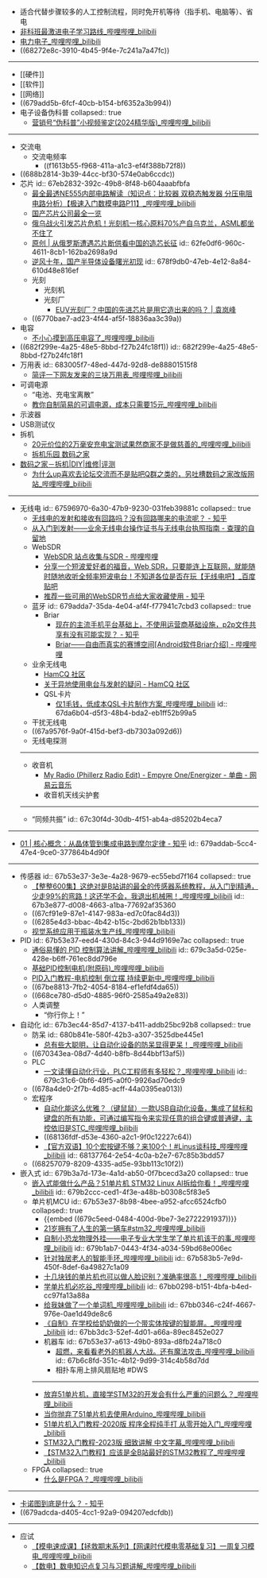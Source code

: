 - 适合代替步骤较多的人工控制流程，同时免开机等待（指手机、电脑等）、省电
- [非科班最激进电子学习路线_哔哩哔哩_bilibili](https://www.bilibili.com/video/BV1RJ4m1x72c)
- [电力电子_哔哩哔哩_bilibili](https://www.bilibili.com/video/BV1pS4y1g7D9/)
- ((68272e8c-3910-4b45-9f4e-7c241a7a47fc))
- ---
- [[硬件]]
- [[软件]]
- [[网络]]
- ((679add5b-6fcf-40cb-b154-bf6352a3b994))
- 电子设备伪科普
  collapsed:: true
	- [营销号“伪科普”小视频鉴定(2024精华版)_哔哩哔哩_bilibili](https://www.bilibili.com/video/BV1Mt6RYyE2w)
- ---
- 交流电
	- 交流电频率
		- ((f1613b55-f968-411a-a1c3-ef4f388b72f8))
- ((688b2814-3b39-44cc-bf30-574e0ab6ccdc))
- 芯片
  id:: 67eb2832-392c-49b8-8f48-b604aaabfbfa
	- [最全最透NE555内部电路解读（知识点：比较器 双稳态触发器 分压电阻 电路分析）【极速入门数模电路P11】_哔哩哔哩_bilibili](https://www.bilibili.com/video/BV1oT42167y3)
	- [国产芯片公司最全一览](https://mp.weixin.qq.com/s/1fzpaB7vd1H2SHXIE0NKzA)
	- [俄乌战火引发芯片危机！光刻机一核心原料70%产自乌克兰，ASML都坐不住了](https://mp.weixin.qq.com/s/DWuZelSd2VfJ0nbUqL6XQA)
	- [原创 | 从俄罗斯遭遇芯片断供看中国的造芯长征](https://mp.weixin.qq.com/s/yK5Oz3jqVix832Yf7CpuPg)
	  id:: 62fe0df6-960c-4611-8cb1-162ba2698a9d
	- [逆风十年，国产半导体设备曙光初现](https://mp.weixin.qq.com/s/eDka6vG9kCyzUlFKUOqlBA)
	  id:: 678f9db0-47eb-4e12-8a84-610d48e816ef
	- 光刻
		- 光刻机
		- 光刻厂
			- [EUV光刻厂？中国的先进芯片是用它造出来的吗？ | 袁岚峰](https://mp.weixin.qq.com/s/eUmez9N-OiqMrIPQCCaTLQ)
	- ((6770bae7-ad23-4f44-af5f-18836aa3c39a))
- 电容
	- [不小心摸到高压电容了_哔哩哔哩_bilibili](https://www.bilibili.com/video/BV1dR8kz6EhB/)
- ((682f299e-4a25-48e5-8bbd-f27b24fc18f1))
  id:: 682f299e-4a25-48e5-8bbd-f27b24fc18f1
- 万用表
  id:: 683005f7-48ed-447d-92d8-de88801515f8
	- [简评一下网友发来的三块万用表_哔哩哔哩_bilibili](https://www.bilibili.com/video/BV1rp4y1V7dG/)
- 可调电源
	- “电池、充电宝离散”
	- [教你自制简易的可调电源，成本只需要15元_哔哩哔哩_bilibili](https://www.bilibili.com/video/BV16Q4y1w7eU/)
- 示波器
- USB测试仪
- 拆机
	- [20元价位的2万毫安充电宝测试果然商家不是做慈善的_哔哩哔哩_bilibili](https://www.bilibili.com/video/BV15M4y1i7f7/)
	- [拆机乐园 数码之家](https://www.mydigit.cn/forum-51-1.html)
- [数码之家－拆机|DIY|维修|评测](https://www.mydigit.cn/forum.php)
	- [为什么up喜欢去论坛交流而不是贴吧Q群之类的，另吐槽数码之家改版网站_哔哩哔哩_bilibili](https://www.bilibili.com/video/BV1YMxgeBEiz/)
- ---
- 无线电
  id:: 67596970-6a30-47b9-9230-031feb39881c
  collapsed:: true
	- [无线电的发射和接收有回路吗？没有回路哪来的电流呢？ - 知乎](https://www.zhihu.com/question/558087184)
	- [从入门到发射——业余无线电台操作证书与无线电台执照指南 - 查理的自留地](https://www.vachiko.com/archives/amateur_radio_guide_part_one.html)
	- WebSDR
		- [WebSDR 站点收集与SDR - 哔哩哔哩](https://www.bilibili.com/opus/587383850571245437)
		- [分享一个短波爱好者的福音，Web SDR，只要能连上互联网，就能随时随地收听全频率短波电台！不知道各位是否在玩【无线电吧】_百度贴吧](https://tieba.baidu.com/p/6493599434)
		- [推荐一些可用的WebSDR节点给大家收藏使用 - 知乎](https://zhuanlan.zhihu.com/p/650685694)
	- 蓝牙
	  id:: 679adda7-35da-4e04-af4f-f77941c7cbd3
	  collapsed:: true
		- Briar
			- [现在的主流手机平台基础上，不使用运营商基础设施，p2p文件共享有没有可能实现？ - 知乎](https://www.zhihu.com/question/21374957)
			- [Briar——自由而真实的赛博空间[Android软件Briar介绍] - 哔哩哔哩](https://www.bilibili.com/read/cv1969892)
	- 业余无线电
		- [HamCQ 社区](https://forum.hamcq.cn/)
		- [关于异地使用电台与发射的疑问 - HamCQ 社区](https://forum.hamcq.cn/d/1705)
		- QSL卡片
			- [仅1毛钱，低成本QSL卡片制作方案_哔哩哔哩_bilibili](https://www.bilibili.com/video/BV1iQ9qY3EeH/)
			  id:: 67da6b04-d5f3-48b4-bda2-eb1ff52b99a5
	- 干扰无线电
	- ((67a9576f-9a0f-415d-bef3-db7303a092d6))
	- 无线电探测
	- ---
	- 收音机
		- [My Radio (Phillerz Radio Edit) - Empyre One/Energizer - 单曲 - 网易云音乐](https://music.163.com/song?id=429411121&uct2=U2FsdGVkX19rpMi1QaFDGM6ZbIfx+dhUr3qBHxRowbM=)
		- 收音机天线尖护套
	- ---
	- “同频共振”
	  id:: 67c30f4d-30db-4f51-ab4a-d85202b4eca7
- ---
- [01 | 核心概念：从晶体管到集成电路到摩尔定律 - 知乎](https://zhuanlan.zhihu.com/p/373709162)
  id:: 679addab-5cc4-47e4-9ce0-377864b4d90f
- ---
- 传感器
  id:: 67b53e37-3e3e-4a28-9679-ec55ebd7f164
  collapsed:: true
	- [【整整600集】这绝对是B站讲的最全的传感器系统教程，从入门到精通，少走99%的弯路！这还学不会，我退出机械圈！_哔哩哔哩_bilibili](https://www.bilibili.com/video/BV1kT4y1p71e)
	  id:: 67b3e877-d008-4663-a1ba-77692af35360
	- ((67cf91e9-87e1-4147-983a-ed7c0fac84d3))
	- ((6285e4d3-bbac-4b42-b15c-2bd62b1bb133))
	- [视觉系统应用于瓶装水生产线_哔哩哔哩_bilibili](https://www.bilibili.com/video/BV1Az4y1Z7x8)
- PID
  id:: 67b53e37-eed4-430d-84c3-944d9169e7ac
  collapsed:: true
	- [通俗易懂的 PID 控制算法讲解_哔哩哔哩_bilibili](https://www.bilibili.com/video/BV1et4y1i7Gm)
	  id:: 679c3a5d-025e-428e-b6ff-761ec8dd796e
	- [基础PID控制电机(附原码)_哔哩哔哩_bilibili](https://www.bilibili.com/video/BV19X4y1U7Xt)
	- [PID入门教程-电机控制 倒立摆 持续更新中_哔哩哔哩_bilibili](https://www.bilibili.com/video/BV1G9zdYQEr3)
	- ((67be8813-7fb2-4054-8184-ef1efdf4da65))
	- ((668ce780-d5d0-4885-96f0-2585a49a2e83))
	- 人类调整
		- “你行你上！”
- 自动化
  id:: 67b3ec44-85d7-4137-b411-addb25bc92b8
  collapsed:: true
	- 防呆
	  id:: 680b841e-580f-42b3-a307-3525dbe445e1
		- [总有些大聪明，让自动化设备的防呆显得更呆！_哔哩哔哩_bilibili](https://www.bilibili.com/video/BV1zMLbzeEa3/)
	- ((670343ea-08d7-4d40-b8fb-8d44bbf13af5))
	- PLC
		- [一文读懂自动化行业，PLC工程师有多轻松？_哔哩哔哩_bilibili](https://www.bilibili.com/video/BV19m421n7yW)
		  id:: 679c31c6-0bf6-49f5-a0f0-9926ad70edc9
	- ((678a4de0-2f7b-4d85-acff-44a0395ea013))
	- 宏程序
		- [自动化能这么优雅？（键鼠鼠）一款USB自动化设备，集成了鼠标和键盘的所有功能，可通过编写指令来实现任意的组合键或普通键，主控依旧是STC_哔哩哔哩_bilibili](https://www.bilibili.com/video/BV13x4y1S7XW/)
		- ((68136fdf-d53e-4360-a2c1-9f0c12227c64))
		- [【官方双语】10个宏按键不够？来100个！#Linus谈科技_哔哩哔哩_bilibili](https://www.bilibili.com/video/BV1Qs411z7ah/)
		  id:: 68137764-2e54-4c0a-b2e7-67c85b3bdd57
	- ((68257079-8209-4335-ad5e-93bb113c10f2))
- 嵌入式
  id:: 679b3a7d-173e-4a1d-ab50-0f7bcecd3a20
  collapsed:: true
	- [嵌入式能做什么产品？51单片机 STM32 Linux AI拆给你看！_哔哩哔哩_bilibili](https://www.bilibili.com/video/BV1Bt421j7Xs)
	  id:: 679b2ccc-ced1-4f3e-a48b-b0308c5f83e5
	- 单片机MCU
	  id:: 67b53e37-8b98-4bee-a952-afcc6524cfb0
	  collapsed:: true
		- {{embed ((679c5eed-0484-400d-9be7-3e2722291937))}}
		- [21岁拥有了人生的第一辆车#stm32_哔哩哔哩_bilibili](https://www.bilibili.com/video/BV17x4y1y77E)
		- [自制小恐龙物理外挂——电子专业大学生学了单片机该干的事_哔哩哔哩_bilibili](https://www.bilibili.com/video/BV1g94y1L7NA)
		  id:: 679b1ab7-0443-4f34-a034-59bd68e006ec
		- [针对独居老人的智能手环_哔哩哔哩_bilibili](https://www.bilibili.com/video/BV1Pm4y1y7vo)
		  id:: 67b583b5-7e9d-450f-8def-6a49827c1a09
		- [十几块钱的单片机也可以做人脸识别？准确率很高！_哔哩哔哩_bilibili](https://www.bilibili.com/video/BV1fH4y1A7DV)
		- [学单片机必吃谷_哔哩哔哩_bilibili](https://www.bilibili.com/video/BV1M3fjY2EBp)
		  id:: 67bb0298-b151-4bfa-b4ed-cc97fa13a88a
		- [给我妹做了一个单词机_哔哩哔哩_bilibili](https://www.bilibili.com/video/BV1wYs7erEWg)
		  id:: 67bb0346-c24f-4667-976e-0ae1d49de8c6
		- [《自制》在学校给奶奶做的一个带实体按键的智能屏。_哔哩哔哩_bilibili](https://www.bilibili.com/video/BV1Yy411B7Kg)
		  id:: 67bb3dc3-52ef-4d01-a66a-89ec8452e027
		- 机器车
		  id:: 67b53e37-a613-49b0-893a-d8fb24a718c0
			- [超燃，来看看老外的机器人大战。还有魔法攻击_哔哩哔哩_bilibili](https://www.bilibili.com/video/BV1ot411s7hZ)
			  id:: 67b6c8fd-351c-4b12-9d99-314c4b58d7dd
			- 相扑车用上排风扇贴地 #DWS
		- ---
		- [放弃51单片机，直接学STM32的开发会有什么严重的问题么？_哔哩哔哩_bilibili](https://www.bilibili.com/video/BV1zp4y177AC)
		- [当你抛弃了51单片机去使用Arduino_哔哩哔哩_bilibili](https://www.bilibili.com/video/BV1Eb411p7CK)
		- [51单片机入门教程-2020版 程序全程纯手打 从零开始入门_哔哩哔哩_bilibili](https://www.bilibili.com/video/BV1Mb411e7re)
		- [STM32入门教程-2023版 细致讲解 中文字幕_哔哩哔哩_bilibili](https://www.bilibili.com/video/BV1th411z7sn)
		- [【STM32入门教程】应该是全B站最好的STM32教程了_哔哩哔哩_bilibili](https://www.bilibili.com/video/BV12v4y1y7uV)
	- FPGA
	  collapsed:: true
		- [什么是FPGA？_哔哩哔哩_bilibili](https://www.bilibili.com/video/BV16j411178u)
- ---
- [卡诺图到底是什么？ - 知乎](https://zhuanlan.zhihu.com/p/681251561)
- ((679adcda-d405-4cc1-92a9-094207edcfdb))
- ---
- 应试
	- [【模电速成课】【拯救期末系列】【网课时代模电零基础复习】一周复习模电_哔哩哔哩_bilibili](https://www.bilibili.com/video/BV1ta411N7oD)
	- [【数电】数电知识点复习与习题讲解_哔哩哔哩_bilibili](https://www.bilibili.com/video/BV1kZ4y1w7dy)